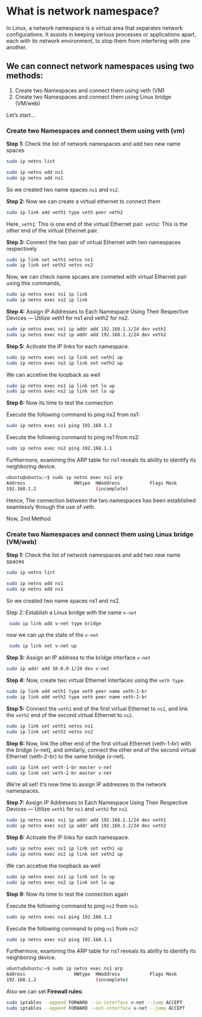 # What is network namespace?

In Linux, a network namespace is a virtual area that separates network configurations. It assists in keeping various processes or applications apart, each with its network environment, to stop them from interfering with one another.

## We can connect network namespaces using two methods:

  1. Create two Namespaces and connect them using veth (VM)
  2. Create two Namespaces and connect them using Linux bridge (VM/web)

Let’s start…

### Create two Namespaces and connect them using veth (vm)

**Step 1:** Check the list of network namespaces and add two new name spaces

 ```bash
sudo ip netns list
```
```bash
sudo ip netns add ns1 
sudo ip netns add ns1
```

So we created two name spaces `ns1` and `ns2`.

**Step 2:** Now we can create a virtual ethernet to connect them
```bash
sudo ip link add veth1 type veth peer veth2
```

Here,
    `veth1`: This is one end of the virtual Ethernet pair.
    `veth2`: This is the other end of the virtual Ethernet pair.

**Step 3:** Connect the two pair of virtual Ethernet with two namespaces respectively
```bash
sudo ip link set veth1 netns ns1
sudo ip link set veth2 netns ns2
```
Now, we can check name spcaes are conneted with virtual Ethernet pair using this commands,
```bash
sudo ip netns exec ns1 ip link
sudo ip netns exec ns2 ip link
```

**Step 4:** Assign IP Addresses to Each Namespace Using Their Respective Devices — Utilize veth1 for ns1 and veth2 for ns2.
```bash
sudo ip netns exec ns1 ip addr add 192.168.1.1/24 dev veth1
sudo ip netns exec ns2 ip addr add 192.168.1.2/24 dev veth2
```

**Step 5:** Activate the IP links for each namespace.
```bash
sudo ip netns exec ns1 ip link set veth1 up
sudo ip netns exec ns2 ip link set veth2 up
```
We can accetive the loopback as well
```bash
sudo ip netns exec ns1 ip link set lo up
sudo ip netns exec ns2 ip link set lo up
```

**Step 6:** Now its time to test the connection

Execute the following command to ping ns2 from ns1:
```bash
sudo ip netns exec ns1 ping 192.168.1.2
```
Execute the following command to ping ns1 from ns2:
```bash
sudo ip netns exec ns2 ping 192.168.1.1
```
Furthermore, examining the ARP table for ns1 reveals its ability to identify its neighboring device.
```bash
ubuntu@ubuntu:~$ sudo ip netns exec ns1 arp
Address                  HWtype  HWaddress           Flags Mask            Iface
192.168.1.2                      (incomplete)                              veth1
```
Hence, The connection between the two namespaces has been established seamlessly through the use of veth.

Now, 2nd Method

### Create two Namespaces and connect them using Linux bridge (VM/web)

**Step 1:** Check the list of network namespaces and add two new name spaces
```bash
sudo ip netns list

sudo ip netns add ns1 
sudo ip netns add ns1
```

So we created two name spaces ns1 and ns2.

Step 2: Establish a Linux bridge with the name `v-net`
```bash
 sudo ip link add v-net type bridge
```

now we can up the state of the `v-net`
```bash
 sudo ip link set v-net up
```
**Step 3:** Assign an IP address to the bridge interface `v-net`
```bash
sudo ip addr add 10.0.0.1/24 dev v-net
```
**Step 4:** Now, create two virtual Ethernet interfaces using the `veth type`.
```bash
sudo ip link add veth1 type veth peer name veth-1-br
sudo ip link add veth2 type veth peer name veth-2-br
```
**Step 5:** Connect the `veth1` end of the first virtual Ethernet to `ns1`, and link the `veth2` end of the second virtual Ethernet to `ns2`.
```bash
sudo ip link set veth1 netns ns1
sudo ip link set veth2 netns ns2
```
**Step 6:** Now, link the other end of the first virtual Ethernet (veth-1-br) with the bridge (v-net), and similarly, connect the other end of the second virtual Ethernet (veth-2-br) to the same bridge (v-net).
```bash
sudo ip link set veth-1-br master v-net
sudo ip link set veth-2-br master v-net
```
We’re all set! It’s now time to assign IP addresses to the network namespaces.

**Step 7:** Assign IP Addresses to Each Namespace Using Their Respective Devices — Utilize `veth1` for `ns1` and `veth2` for `ns2`.
```bash
sudo ip netns exec ns1 ip addr add 192.168.1.1/24 dev veth1
sudo ip netns exec ns2 ip addr add 192.168.1.2/24 dev veth2
```
**Step 8:** Activate the IP links for each namespace.
```bash
sudo ip netns exec ns1 ip link set veth1 up
sudo ip netns exec ns2 ip link set veth2 up
```
We can accetive the loopback as well
```bash
sudo ip netns exec ns1 ip link set lo up
sudo ip netns exec ns2 ip link set lo up
```
**Step 9:** Now its time to test the connection again

Execute the following command to ping `ns2` from `ns1`:
```bash
sudo ip netns exec ns1 ping 192.168.1.2
```
Execute the following command to ping `ns1` from `ns2`:
```bash
sudo ip netns exec ns2 ping 192.168.1.1
```
Furthermore, examining the ARP table for ns1 reveals its ability to identify its neighboring device.
```bash
ubuntu@ubuntu:~$ sudo ip netns exec ns1 arp
Address                  HWtype  HWaddress           Flags Mask            Iface
192.168.1.2                      (incomplete)                              veth1
```
Also we can set **Firewall rules**:
```bash
sudo iptables --append FORWARD --in-interface v-net --jump ACCEPT
sudo iptables --append FORWARD --out-interface v-net --jump ACCEPT
```
